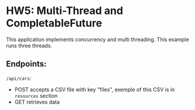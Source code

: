 # HW5: Multi-Thread and CompletableFuture

This application implements concurrency and multi threading. This example runs three threads.

## Endpoints:
`/api/cars`:
  * POST accepts a CSV file with key "files", exemple of this CSV is in `resources` section
* GET retrieves data